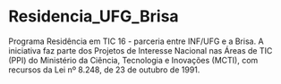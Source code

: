 # Residencia_UFG_Brisa
Programa Residência em TIC 16 - parceria entre INF/UFG e a Brisa. A iniciativa faz parte dos Projetos de Interesse Nacional nas Áreas de TIC (PPI) do Ministério da Ciência, Tecnologia e Inovações (MCTI), com recursos da Lei nº 8.248, de 23 de outubro de 1991.
